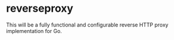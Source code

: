 # reverseproxy

This will be a fully functional and configurable reverse HTTP proxy implementation for Go.
